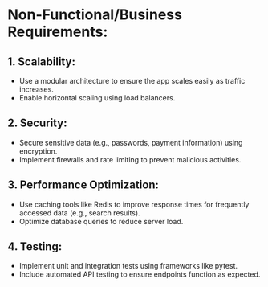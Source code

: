 # Non-Functional/Business Requirements:

## 1. Scalability:
- Use a modular architecture to ensure the app scales easily as traffic increases.
- Enable horizontal scaling using load balancers.

## 2. Security:
- Secure sensitive data (e.g., passwords, payment information) using encryption.
- Implement firewalls and rate limiting to prevent malicious activities.

## 3. Performance Optimization:
- Use caching tools like Redis to improve response times for frequently accessed data (e.g., search results).
- Optimize database queries to reduce server load.

## 4. Testing:
- Implement unit and integration tests using frameworks like pytest.
- Include automated API testing to ensure endpoints function as expected.
